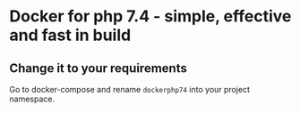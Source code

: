# Docker for php 7.4 - simple, effective and fast in build

## Change it to your requirements

Go to docker-compose and rename `dockerphp74` into your project namespace.

